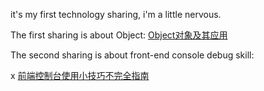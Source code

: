 it's my first technology sharing, i'm a little nervous.

The first sharing is about Object:
	[Object对象及其应用](sherrywanna.github.io/technology-sharing/object/view/index.html)




The second sharing is about front-end console debug skill:

 x [前端控制台使用小技巧不完全指南](sherrywanna.github.io/technology-sharing/debug/view/index.html)
